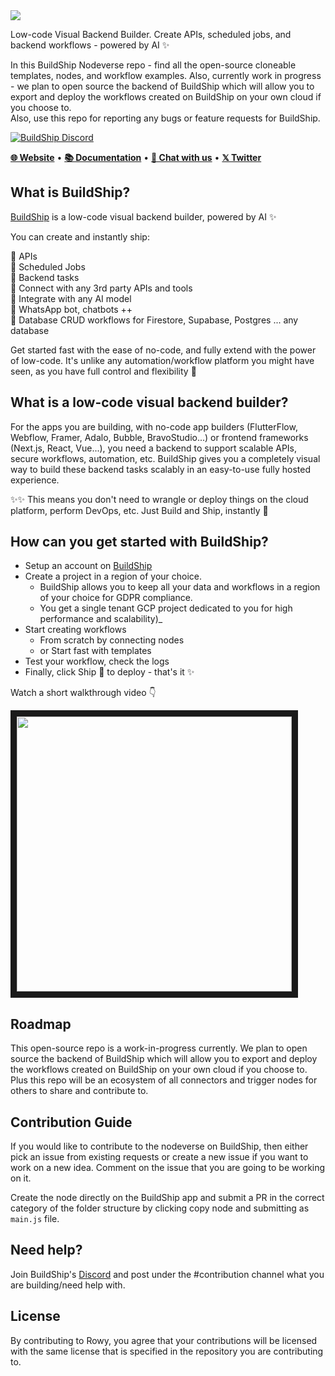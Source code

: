 <a href="https://buildship.com" target="_blank">
<img src="https://firebasestorage.googleapis.com/v0/b/buildship-app.appspot.com/o/website%2FBuildShipGithub.png?alt=media&token=aea69d8a-7920-482a-af67-acb108caf9b8"/>
</a>
<p >
Low-code Visual Backend Builder. 
Create APIs, scheduled jobs, and backend workflows - powered by AI ✨
</p>

<p >
In this BuildShip Nodeverse repo - find all the open-source cloneable templates, nodes, and workflow examples. Also, currently work in progress - we plan to open source the backend of BuildShip which will allow you to export and deploy the workflows created on BuildShip on your own cloud if you choose to. 

  <br/> 
  Also, use this repo for reporting any bugs or feature requests for BuildShip.
</p>

<div>
  
[![BuildShip Discord](https://dcbadge.vercel.app/api/server/fjBugmvzZP?theme=default-inverted)](https://buildship.com/discord)
  
<p>
    <a href="http://buildship.com"><b>🌐 Website</b></a> •
    <a href="http:docs.buildship.com//"><b>📚 Documentation</b></a> •
    <a href="https://buildship.com/discord"><b>💬 Chat with us</b></a> • 
    <a href="https://buildship.com/twitter"><b>𝕏 Twitter</b></a>
</p>

</div>

## What is BuildShip?

[BuildShip](https://www.buildship.com/) is a low-code visual backend builder, powered by AI ✨  

You can create and instantly ship:

🚀 APIs  
🚀 Scheduled Jobs  
🚀 Backend tasks  
🚀 Connect with any 3rd party APIs and tools  
🚀 Integrate with any AI model  
🚀 WhatsApp bot, chatbots ++  
🚀 Database CRUD workflows for Firestore, Supabase, Postgres ... any database   

Get started fast with the ease of no-code, and fully extend with the power of low-code. It's unlike any automation/workflow platform you might have seen, as you have full control and flexibility 🤝
 
## What is a low-code visual backend builder?

For the apps you are building, with no-code app builders (FlutterFlow, Webflow, Framer, Adalo, Bubble, BravoStudio...) or frontend frameworks (Next.js, React, Vue...), you need a backend to support scalable APIs, secure workflows, automation, etc. BuildShip gives you a completely visual way to build these backend tasks scalably in an easy-to-use fully hosted experience. 

✨✨ This means you don't need to wrangle or deploy things on the cloud platform, perform DevOps, etc. Just Build and Ship, instantly 🚀

## How can you get started with BuildShip?

- Setup an account on [BuildShip](https://buildship.com/)
- Create a project in a region of your choice. <br/>
  - BuildShip allows you to keep all your data and workflows in a region of your choice for GDPR compliance.
  - You get a single tenant GCP project dedicated to you for high performance and scalability)_
- Start creating workflows
  - From scratch by connecting nodes
  - or Start fast with templates
- Test your workflow, check the logs
- Finally, click Ship 🚀 to deploy - that's it ✨

Watch a short walkthrough video 👇

<a href="http://buildship.com/youtube" target="_blank">  
<img src="https://firebasestorage.googleapis.com/v0/b/buildship-app.appspot.com/o/website%2FBuildShipGithubVideo.png?alt=media&token=055b246c-6944-4fd3-9d65-d42844a3fcb0" width="440" border="10" />
</a>

## Roadmap

This open-source repo is a work-in-progress currently. We plan to open source the backend of BuildShip which will allow you to export and deploy the workflows created on BuildShip on your own cloud if you choose to. Plus this repo will be an ecosystem of all connectors and trigger nodes for others to share and contribute to.

## Contribution Guide

If you would like to contribute to the nodeverse on BuildShip, then either pick an issue from existing requests or create a new issue if you want to work on a new idea. Comment on the issue that you are going to be working on it. 

Create the node directly on the BuildShip app and submit a PR in the correct category of the folder structure by clicking copy node and submitting as `main.js` file.

## Need help?

Join BuildShip's [Discord](https://buildship.com/discord) and post under the #contribution channel what you are building/need help with. 

## License
By contributing to Rowy, you agree that your contributions will be licensed with the same license that is specified in the repository you are contributing to.
